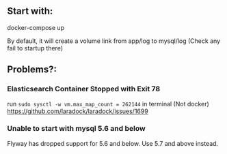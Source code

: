 ## Start with:
docker-compose up

By default, it will create a volume link from app/log to mysql/log (Check any fail to startup there)

## Problems?:

### Elasticsearch Container Stopped with Exit 78

run `sudo sysctl -w vm.max_map_count = 262144` in terminal (Not docker)
https://github.com/laradock/laradock/issues/1699

### Unable to start with mysql 5.6 and below

Flyway has dropped support for 5.6 and below. Use 5.7 and above instead.

